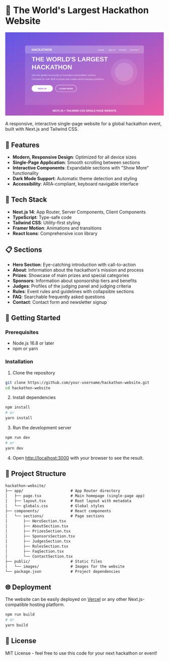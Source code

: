 # 🚀 The World's Largest Hackathon Website

![Hackathon Website Preview](/public/images/preview.svg)

A responsive, interactive single-page website for a global hackathon event, built with Next.js and Tailwind CSS.

## 🌟 Features

- **Modern, Responsive Design**: Optimized for all device sizes
- **Single-Page Application**: Smooth scrolling between sections
- **Interactive Components**: Expandable sections with "Show More" functionality
- **Dark Mode Support**: Automatic theme detection and styling
- **Accessibility**: ARIA-compliant, keyboard navigable interface

## 🧰 Tech Stack

- **Next.js 14**: App Router, Server Components, Client Components
- **TypeScript**: Type-safe code
- **Tailwind CSS**: Utility-first styling
- **Framer Motion**: Animations and transitions
- **React Icons**: Comprehensive icon library

## 📋 Sections

- **Hero Section**: Eye-catching introduction with call-to-action
- **About**: Information about the hackathon's mission and process
- **Prizes**: Showcase of main prizes and special categories
- **Sponsors**: Information about sponsorship tiers and benefits
- **Judges**: Profiles of the judging panel and judging criteria
- **Rules**: Event rules and guidelines with collapsible sections
- **FAQ**: Searchable frequently asked questions
- **Contact**: Contact form and newsletter signup

## 🚀 Getting Started

### Prerequisites

- Node.js 16.8 or later
- npm or yarn

### Installation

1. Clone the repository
```bash
git clone https://github.com/your-username/hackathon-website.git
cd hackathon-website
```

2. Install dependencies
```bash
npm install
# or
yarn install
```

3. Run the development server
```bash
npm run dev
# or
yarn dev
```

4. Open [http://localhost:3000](http://localhost:3000) with your browser to see the result.

## 📂 Project Structure

```
hackathon-website/
├── app/                     # App Router directory
│   ├── page.tsx             # Main homepage (single-page app)
│   ├── layout.tsx           # Root layout with metadata
│   └── globals.css          # Global styles
├── components/              # React components
│   └── sections/            # Page sections
│       ├── HeroSection.tsx
│       ├── AboutSection.tsx
│       ├── PrizesSection.tsx
│       ├── SponsorsSection.tsx
│       ├── JudgesSection.tsx
│       ├── RulesSection.tsx
│       ├── FaqSection.tsx
│       └── ContactSection.tsx
├── public/                  # Static files
│   └── images/              # Images for the website
└── package.json             # Project dependencies
```

## 🌐 Deployment

The website can be easily deployed on [Vercel](https://vercel.com/) or any other Next.js-compatible hosting platform.

```bash
npm run build
# or
yarn build
```

## 📝 License

MIT License - feel free to use this code for your next hackathon or event!
